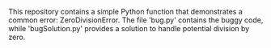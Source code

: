This repository contains a simple Python function that demonstrates a common error: ZeroDivisionError. The file 'bug.py' contains the buggy code, while 'bugSolution.py' provides a solution to handle potential division by zero.